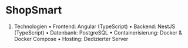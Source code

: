 # ShopSmart

1. Technologien
	•	Frontend: Angular (TypeScript)
	•	Backend: NestJS (TypeScript)
	•	Datenbank: PostgreSQL
	•	Containerisierung: Docker & Docker Compose
	•	Hosting: Dedizierter Server 